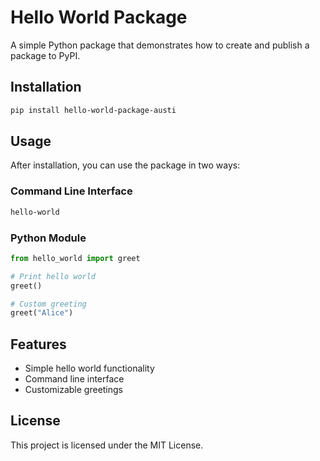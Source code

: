 # Hello World Package

A simple Python package that demonstrates how to create and publish a package to PyPI.

## Installation

```bash
pip install hello-world-package-austi
```

## Usage

After installation, you can use the package in two ways:

### Command Line Interface

```bash
hello-world
```

### Python Module

```python
from hello_world import greet

# Print hello world
greet()

# Custom greeting
greet("Alice")
```

## Features

- Simple hello world functionality
- Command line interface
- Customizable greetings

## License

This project is licensed under the MIT License.
